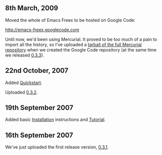 

## 8th March, 2009 ##

Moved the whole of Emacs Freex to be hosted on Google Code:

http://emacs-freex.googlecode.com

Until now, we'd been using Mercurial. It proved to be too much of a pain to import all the history, so I've uploaded a [tarball of the full Mercurial repository](http://emacs-freex.googlecode.com/files/freex-0.3.3-hg.tar.gz) when we created the Google Code repository (at the same time we released [0.3.3](http://emacs-freex.googlecode.com/files/freex-0.3.3.tar.gz)).


## 22nd October, 2007 ##

Added [Quickstart](Quickstart.md).

Uploaded [0.3.2](http://emacs-freex.googlecode.com/files/freex-0.3.2.tar.gz).


## 19th September 2007 ##

Added basic [Installation](Installation.md) instructions and [Tutorial](Tutorial.md).


## 16th September 2007 ##

We've just uploaded the first release version, [0.3.1](http://emacs-freex.googlecode.com/files/freex-0.3.1.tar.gz).